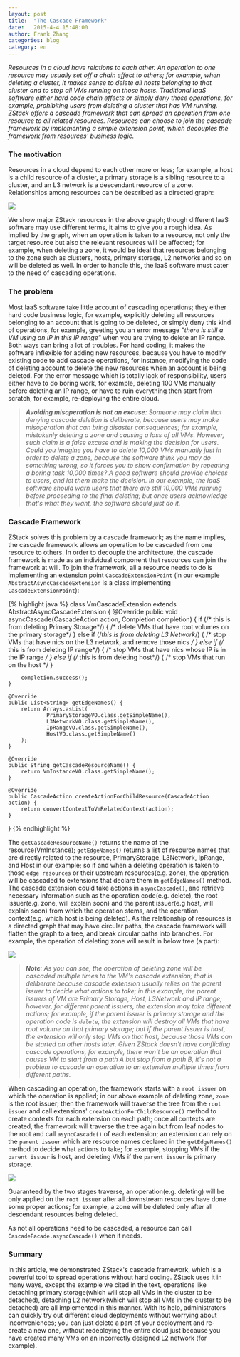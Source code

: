 ```yaml
---
layout: post
title:  "The Cascade Framework"
date:   2015-4-4 15:48:00
author: Frank Zhang
categories: blog
category: en
---
```


*Resources in a cloud have relations to each other. An operation to one resource may usually set off a chain
effect to others; for example, when deleting a cluster, it makes sense to delete all hosts belonging to that
cluster and to stop all VMs running on those hosts. Traditional IaaS software either hard code chain effects
or simply deny those operations, for example, prohibiting users from deleting a cluster that has VM running. ZStack offers
a cascade framework that can spread an operation from one resource to all related resources. Resources can choose to join
the cascade framework by implementing a simple extension point, which decouples the framework from resources' business logic.*

### The motivation

Resources in a cloud depend to each other more or less; for example, a host is a child resource
of a cluster, a primary storage is a sibling resource to a cluster, and an L3 network is a descendant resource of a zone. Relationships
among resources can be described as a directed graph:

<img src="../../images/blogs/scalability/cascade1.png" class="center-img img-responsive">

We show major ZStack resources in the above graph; though different IaaS software may use different terms, it aims to give you
a rough idea. As implied by the graph, when an operation is taken to a resource, not only the target resource but also the relevant
resources will be affected; for example, when deleting a zone, it would be ideal that resources belonging to the zone such as
clusters, hosts, primary storage, L2 networks and so on will be deleted as well. In order to handle this, the IaaS software must
cater to the need of cascading operations.


### The problem

Most IaaS software take little account of cascading operations; they either hard code business logic, for example,
explicitly deleting all resources belonging to an account that is going to be deleted, or simply deny this kind of operations,
for example, greeting you an error message *"there is still a VM using an IP in this IP range"* when you are trying to delete
an IP range. Both ways can bring a lot of troubles. For hard coding, it makes the software inflexible for adding new resources,
because you have to modify existing code to add cascade operations, for instance, modifying the code of deleting account to
delete the new resources when an account is being deleted. For the error message which is totally lack of responsibility, users
either have to do boring work, for example, deleting 100 VMs manually before deleting an IP range, or have to ruin everything
then start from scratch, for example, re-deploying the entire cloud. 

>***Avoiding misoperation is not an excuse**: Someone may claim that denying cascade deletion is deliberate, because users
may make misoperation that can bring disaster consequences; for example, mistakenly deleting a zone and causing a loss of all VMs.
However, such claim is a false excuse and is making the decision for users. Could you imagine you have to delete 10,000 VMs manually
just in order to delete a zone, because the software think you may do something wrong, so it forces you to show confirmation by
repeating a boring task 10,000 times? A good software should provide choices to users, and let them make the decision. In our example,
the IaaS software should warn users that there are still 10,000 VMs running before proceeding to the final deleting; but once users acknowledge
that's what they want, the software should just do it.*

### Cascade Framework

ZStack solves this problem by a cascade framework; as the name implies, the cascade framework allows an operation to be cascaded
from one resource to others. In order to decouple the architecture, the cascade framework is made as an individual component
that resources can join the framework at will. To join the framework, all a resource needs to do is implementing an extension point
`CascadeExtensionPoint` (in our example `AbstractAsyncCascadeExtension` is a class implementing `CascadeExtensionPoint`):

{% highlight java %}
class VmCascadeExtension extends AbstractAsyncCascadeExtension {
    @Override
    public void asyncCascade(CascadeAction action, Completion completion) {
        if (/* this is from deleting Primary Storage*/) {
            /* delete VMs that have root volumes on the primary storage*/
        } else if (/*this is from deleting L3 Network*/) {
            /* stop VMs that have nics on the L3 network, and remove those nics */
        } else if (/* this is from deleting IP range*/) {
            /* stop VMs that have nics whose IP is in the IP range */
        } else if (/* this is from deleting host*/) {
            /* stop VMs that run on the host */
        }

        completion.success();
    }

    @Override
    public List<String> getEdgeNames() {
        return Arrays.asList(
                PrimaryStorageVO.class.getSimpleName(),
                L3NetworkVO.class.getSimpleName(),
                IpRangeVO.class.getSimpleName(),
                HostVO.class.getSimpleName()
        );
    }

    @Override
    public String getCascadeResourceName() {
        return VmInstanceVO.class.getSimpleName();
    }

    @Override
    public CascadeAction createActionForChildResource(CascadeAction action) {
        return convertContextToVmRelatedContext(action);
    }
}
{% endhighlight %}

The `getCascadeResourceName()` returns the name of the resource(VmInstance); `getEdgeNames()` returns a list of resource names that are directly
related to the resource, PrimaryStorage, L3Network, IpRange, and Host in our example; so if and when a deleting operation is taken to
those `edge resources` or their upstream resources(e.g. zone), the operation will be cascaded to extensions that declare them in `getEdgeNames()`
method. The cascade extension could take actions in `asyncCascade()`, and retrieve necessary information such as the operation code(e.g. delete),
the root issuer(e.g. zone, will explain soon) and the parent issuer(e.g host, will explain soon) from which the operation stems,
and the operation context(e.g. which host is being deleted). As the relationship of resources is a directed graph that may have circular paths, the
cascade framework will flatten the graph to a tree, and break circular paths into branches. For example, the operation of deleting zone will
result in below tree (a part):

<img src="../../images/blogs/scalability/cascade2.png" class="center-img img-responsive">

>***Note**: As you can see, the operation of deleting zone will be cascaded multiple times to the VM's cascade extension; that is deliberate
because cascade extension usually relies on the parent issuer to decide what actions to take; in this example, the parent issuers
of VM are Primary Storage, Host, L3Network and IP range; however, for different parent issuers, the extension may take different actions; for example,
if the parent issuer is primary storage and the operation code is `delete`, the extension will destroy all VMs that have root volume on that primary storage;
but if the parent issuer is host, the extension will only stop VMs on that host, because those VMs can be started on other hosts later. Given
ZStack doesn't have conflicting cascade operations, for example, there won't be an operation that causes VM to start from a path A but
stop from a path B, it's not a problem to cascade an operation to an extension multiple times from different paths.*

When cascading an operation, the framework starts with a `root issuer` on which the operation is applied; in our above example of deleting
zone, `zone` is the root issuer; then the framework will traverse the tree from the `root issuer` and call extensions' `createActionForChildResource()` method
to create contexts for each extension on each path; once all contexts are created, the framework will traverse the tree again but
from leaf nodes to the root and call `asyncCascade()` of each extension; an extension can rely on the `parent issuer` which are resource names declared in
the `getEdgeNames()` method to decide what actions to take; for example, stopping VMs if the `parent issuer` is host, and deleting VMs if the `parent issuer` is primary storage.

<img src="../../images/blogs/scalability/cascade3.png" class="center-img img-responsive">

Guaranteed by the two stages traverse, an operation(e.g. deleting) will be only applied on the `root issuer` after all downstream resources have
done some proper actions; for example, a zone will be deleted only after all descendant resources being deleted. 

As not all operations need to be cascaded, a resource can call `CascadeFacade.asyncCascade()` when it needs.


### Summary

In this article, we demonstrated ZStack's cascade framework, which is a powerful tool to spread operations without hard coding. ZStack uses it in
many ways, except the example we cited in the text, operations like detaching primary storage(which will stop all VMs in the cluster to
be detached), detaching L2 network(which will stop all VMs in the cluster to be detached) are all implemented in this manner. With its help,
administrators can quickly try out different cloud deployments without worrying about inconveniences; you can just delete a part of your deployment
and re-create a new one, without redeploying the entire cloud just because you have created many VMs on an incorrectly designed L2 network (for example).



